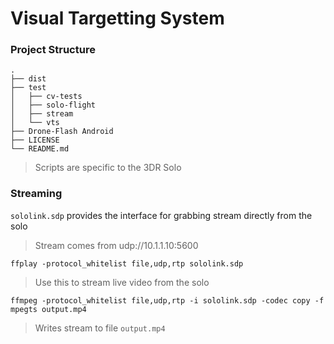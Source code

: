 Visual Targetting System
=======================
### Project Structure

    .
    ├── dist                                 
    ├── test
    │   ├── cv-tests
    │   ├── solo-flight
    │   ├── stream
    │   └── vts
    ├── Drone-Flash Android
    ├── LICENSE
    └── README.md

> Scripts are specific to the 3DR Solo


### Streaming
`sololink.sdp` provides the interface for grabbing stream directly from the solo
> Stream comes from udp://10.1.1.10:5600

`ffplay -protocol_whitelist file,udp,rtp sololink.sdp`  
> Use this to stream live video from the solo

`ffmpeg -protocol_whitelist file,udp,rtp -i sololink.sdp -codec copy -f mpegts output.mp4`
> Writes stream to file `output.mp4`